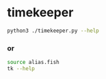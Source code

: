 # timekeeper

```bash
python3 ./timekeeper.py --help
```

### or
```bash
source alias.fish
tk --help
```
